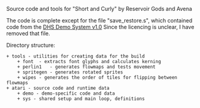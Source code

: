 Source code and tools for "Short and Curly" by Reservoir Gods and Avena

The code is complete except for the file "save_restore.s", which contained
code from the [DHS Demo System v1.0](https://dhs.nu/files.php?t=single&ID=138)
Since the licencing is unclear, I have removed that file.

Directory structure:

	+ tools - utilities for creating data for the build
		+ font 	- extracts font glyphs and calculates kerning
		+ perlin1	- generates flowmaps and tests movement
		+ spritegen	- generates rotated sprites
		+ wipes - generates the order of tiles for flipping between flowmaps
	+ atari - source code and runtime data
		+ demo - demo-specific code and data
		+ sys - shared setup and main loop, definitions

